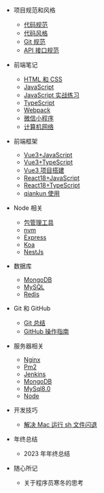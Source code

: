 - 项目规范和风格
  - [代码规范](/docs/项目规范和风格/代码规范.md)
  - [代码风格](/docs/项目规范和风格/代码风格.md)
  - [Git 规范](/docs/项目规范和风格/Git规范.md)
  - [API 接口规范](/docs/项目规范和风格/API接口规范.md)
- 前端笔记
  - [HTML 和 CSS](/docs/前端笔记/HTML和CSS.md)
  - [JavaScript](/docs/前端笔记/JavaScript.md)
  - [JavaScript 实战练习](/docs/前端笔记/JavaScript实战练习.md)
  - [TypeScript](/docs/前端笔记/TypeScript.md)
  - [Webpack](/docs/前端笔记/Webpack.md)
  - [微信小程序](/docs/前端笔记/微信小程序.md)
  - [计算机网络](/docs/前端笔记/计算机网络.md)
- 前端框架

  - [Vue3+JavaScript](/docs/前端框架/Vue/Vue3+JavaScript.md)
  - [Vue3+TypeScript](/docs/前端框架/Vue/Vue3+TypeScript.md)
  - [Vue3 项目搭建](/docs/前端框架/Vue/Vue3项目搭建.md)
  - [React18+JavaScript](/docs/前端框架/React/React18+JavaScript.md)
  - [React18+TypeScript](/docs/前端框架/React/React18+TypeScript.md)
  - [qiankun 使用](/docs/前端框架/qiankun/qiankun.md)

- Node 相关
  - [包管理工具](/docs/Node相关/包管理工具.md)
  - [nvm](/docs/Node相关/nvm.md)
  - [Express](/docs/Node相关/Express.md)
  - [Koa](/docs/Node相关/Koa.md)
  - [NestJs](/docs/Node相关/NestJs.md)
- 数据库

  - [MongoDB](/docs/数据库/MongoDB.md)
  - [MySQL](/docs/数据库/MySQL.md)
  - [Redis](/docs/数据库/Redis.md)

- Git 和 GitHub

  - [Git 总结](/docs/Git和GitHub/Git总结.md)
  - [GitHub 操作指南](/docs/Git和GitHub/GitHub操作指南.md)

- 服务器相关
  - [Nginx](/docs/服务器相关/Nginx.md)
  - [Pm2](/docs/服务器相关/Pm2.md)
  - [Jenkins](/docs/服务器相关/Jenkins.md)
  - [MongoDB](/docs/服务器相关/MongoDB.md)
  - [MySql8.0](/docs/服务器相关/MySQL8.0.md)
  - [Node](/docs/服务器相关/Node.md)
- 开发技巧
  - [解决 Mac 运行 sh 文件闪退](/docs/开发技巧/解决Mac运行sh文件闪退.md)
- 年终总结

  - 2023 年年终总结

- 随心所记
  - 关于程序员寒冬的思考
